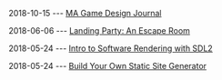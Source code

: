 
2018-10-15 --- [MA Game Design Journal](ma_journal.html)

2018-06-06 --- [Landing Party: An Escape Room](landing_party.html)

2018-05-24 --- [Intro to Software Rendering with SDL2](soft_render_sdl2.html)

2018-05-24 --- [Build Your Own Static Site Generator](static_site.html)

